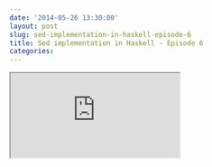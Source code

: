 ```yaml
---
date: '2014-05-26 13:30:00'
layout: post
slug: sed-implementation-in-haskell-episode-6
title: Sed implementation in Haskell - Episode 6
categories:
---
```


<iframe class="youtube" src="http://www.youtube.com/embed/GKRjVITL_oA"></iframe>
